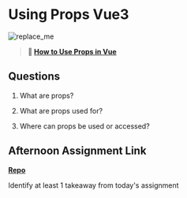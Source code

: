# Using Props Vue3

![replace_me](https://codeworks.blob.core.windows.net/public/assets/img/illustrations/placeholder.svg)

> **📖 [How to Use Props in Vue](https://codeworksacademy.com/fs-student-guide/resources/wk6/02-Props)**

## Questions

1. What are props?

2. What are props used for?

3. Where can props be used or accessed?

## Afternoon Assignment Link

**[Repo](https://github.com/ThomF/<ASSIGNMENT_REPO>)**

Identify at least 1 takeaway from today's assignment

